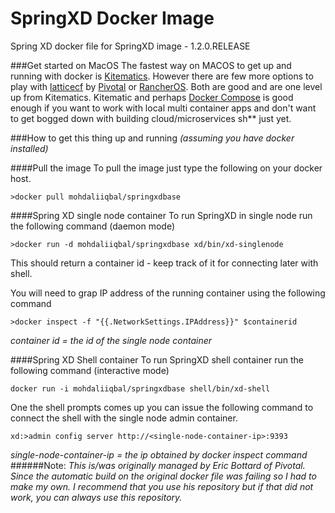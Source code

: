 # SpringXD Docker Image
Spring XD docker file for SpringXD image - 1.2.0.RELEASE

###Get started on MacOS
The fastest way on MACOS to get up and running with docker is [Kitematics](https://kitematic.com/download). However there are few more options to play with [latticecf](http://lattice.cf) by [Pivotal](www.pivotal.io) or [RancherOS](http://rancher.com/rancher-os/). Both are good and are one level up from Kitematics. Kitematic and perhaps [Docker Compose](https://www.docker.com/docker-compose) is good enough if you want to work with local multi container apps and don't want to get bogged down with building cloud/microservices sh** just yet. 

###How to get this thing up and running 
*(assuming you have docker installed)*

####Pull the image
To pull the image just type the following on your docker host.
    
    >docker pull mohdaliiqbal/springxdbase

####Spring XD single node container
To run SpringXD in single node run the following command (daemon mode)
    
    >docker run -d mohdaliiqbal/springxdbase xd/bin/xd-singlenode

This should return a container id - keep track of it for connecting later with shell.

You will need to grap IP address of the running container using the following command 

    >docker inspect -f "{{.NetworkSettings.IPAddress}}" $containerid 
    
*container id = the id of the single node container*

####Spring XD Shell container
To run SpringXD shell container run the following command (interactive mode)
    
    docker run -i mohdaliiqbal/springxdbase shell/bin/xd-shell
    
One the shell prompts comes up you can issue the following command to connect the shell with the single node admin container.

    xd:>admin config server http://<single-node-container-ip>:9393

*single-node-container-ip = the ip obtained by docker inspect command*
######Note: 
*This is/was originally managed by Eric Bottard of Pivotal. Since the automatic build on the original docker file was failing so I had to make my own. I recommend that you use his repository but if that did not work, you can always use this repository.*
